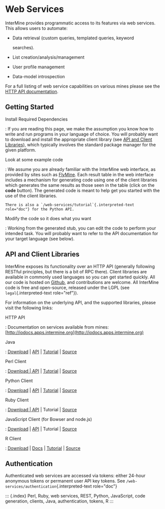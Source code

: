 # Web Services

InterMine provides programmatic access to its features via web services. This allows users to automate:

* Data retrieval \(custom queries, templated queries, keyword

  searches\).

* List creation/analysis/management
* User profile management
* Data-model introspection

For a full listing of web service capabilities on various mines please see the [HTTP API documentation](http://iodocs.apps.intermine.org).

## Getting Started

Install Required Dependencies

: If you are reading this page, we make the assumption you know how to write and run programs in your language of choice. You will probably want to download and install the appropriate client library \(see [API and Client Libraries](index.md#api-and-client-libraries)\), which typically involves the standard package manager for the given platform.

Look at some example code

: We assume you are already familiar with the InterMine web interface, as provided by sites such as [FlyMine](http://www.flymine.org). Each result table in the web interface includes a mechanism for generating code using one of the client libraries which generates the same results as those seen in the table \(click on the **code** button\). The generated code is meant to help get you started with the use of the client libraries.

```text
There is also a `/web-services/tutorial`{.interpreted-text
role="doc"} for the Python API.
```

Modify the code so it does what you want

: Working from the generated stub, you can edit the code to perform your intended task. You will probably want to refer to the API documentation for your target language \(see below\).

## API and Client Libraries

InterMine exposes its functionality over an HTTP API \(generally following RESTful principles, but there is a bit of RPC there\). Client libraries are available in commonly used languages so you can get started quickly. All our code is hosted on [Github](http://www.github.com/intermine), and contributions are welcome. All InterMine code is free and open-source, released under the LGPL \(see `legal`{.interpreted-text role="ref"}\).

For information on the underlying API, and the supported libraries, please visit the following links:

HTTP API

: Documentation on services available from mines: [http://iodocs.apps.intermine.org](http://iodocs.apps.intermine.org)

Java

: [Download](https://github.com/intermine/intermine-ws-java) \| [API](http://intermine.org/intermine-ws-java/javadoc/) \| [Tutorial](https://github.com/intermine/intermine-ws-java-docs/) \| [Source](https://github.com/intermine/intermine-ws-java)

Perl Client

: [Download \| API](http://search.cpan.org/perldoc?Webservice%3A%3AInterMine) \| [Tutorial](https://metacpan.org/pod/distribution/Webservice-InterMine/lib/Webservice/InterMine/Cookbook.pod) \| [Source](https://github.com/intermine/intermine-ws-perl)

Python Client

: [Download](http://pypi.python.org/pypi/intermine) \| [API](http://intermine.org/intermine-ws-python) \| [Tutorial](https://github.com/intermine/intermine-ws-python-docs/) \| [Source](https://github.com/intermine/intermine-ws-client.py)

Ruby Client

: [Download \| API](http://www.rubygems.org/gems/intermine) \| Tutorial \| [Source](https://github.com/intermine/intermine-ws-ruby)

JavaScript Client \(for Bowser and node.js\)

: [Download](https://npmjs.org/package/imjs) \| [API](http://alexkalderimis.github.io/imjs/) \| Tutorial \| [Source](https://github.com/intermine/imjs)

R Client

: [Download](http://bioconductor.org/packages/release/bioc/html/InterMineR.html) \| [Docs](http://bioconductor.org/packages/release/bioc/html/InterMineR.html) \| [Tutorial](http://bioconductor.org/packages/release/bioc/html/InterMineR.html) \| [Source](http://bioconductor.org/packages/release/bioc/html/InterMineR.html)

## Authentication

Authenticated web services are accessed via tokens: either 24-hour anonymous tokens or permanent user API key tokens. See `/web-services/authentication`{.interpreted-text role="doc"}

::: {.index} Perl, Ruby, web services, REST, Python, JavaScript, code generation, clients, Java, authentication, tokens, R :::

